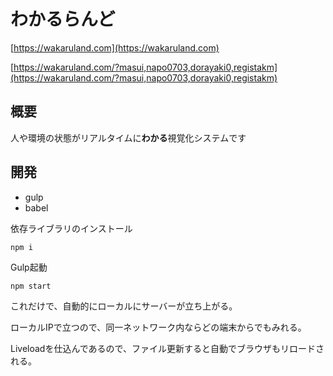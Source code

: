 # わかるらんど

[https://wakaruland.com](https://wakaruland.com)

[https://wakaruland.com/?masui,napo0703,dorayaki0,registakm](https://wakaruland.com/?masui,napo0703,dorayaki0,registakm)

## 概要

人や環境の状態がリアルタイムに**わかる**視覚化システムです

## 開発

- gulp
- babel

依存ライブラリのインストール
```
npm i
```

Gulp起動
```
npm start
```

これだけで、自動的にローカルにサーバーが立ち上がる。

ローカルIPで立つので、同一ネットワーク内ならどの端末からでもみれる。

Liveloadを仕込んであるので、ファイル更新すると自動でブラウザもリロードされる。
